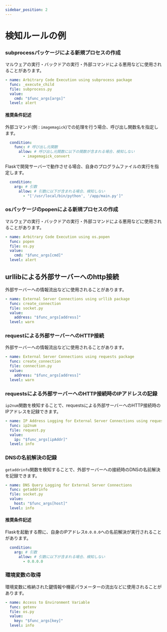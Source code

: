 ```yaml
---
sidebar_position: 2
---
```


# 検知ルールの例

### subprocessパッケージによる新規プロセスの作成

マルウェアの実行・バックドアの実行・外部コマンドによる悪用などに使用されることがあります。

```yaml
- name: Arbitrary Code Execution using subprocess package
  func: _execute_child
  file: subprocess.py
  value:
    cmd: "$func_args[args]"
  level: alert
```

#### 推奨条件記述

外部コマンド(例 : `imagemagick`)での処理を行う場合、呼び出し関数名を指定します。

```yaml
  condition:
    func: # 呼び出し元関数
      allow: # 呼び出し元関数に以下の関数が含まれる場合、検知しない
        - imagemagick_convert
```

Flaskで開発サーバーで動作させる場合、自身のプログラムファイルの実行を指定します。

```yaml
  condition:
    arg: # 引数
      allow: # 引数に以下が含まれる場合、検知しない
        - "['/usr/local/bin/python', '/app/main.py']"
```

### osパッケージのpopenによる新規プロセスの作成

マルウェアの実行・バックドアの実行・外部コマンドによる悪用などに使用されることがあります。

```yaml
- name: Arbitrary Code Execution using os.popen
  func: popen
  file: os.py
  value:
    cmd: "$func_args[cmd]"
  level: alert
```

## urllibによる外部サーバーへのhttp接続

外部サーバーへの情報流出などに使用されることがあります。

```yaml
- name: External Server Connections using urllib package
  func: create_connection
  file: socket.py
  value:
    address: "$func_args[address]"
  level: warn
```

### requestによる外部サーバーへのHTTP接続

外部サーバーへの情報流出などに使用されることがあります。

```yaml
- name: External Server Connections using requests package
  func: create_connection
  file: connection.py
  value:
    address: "$func_args[address]"
  level: warn
```

### requestsによる外部サーバーへのHTTP接続時のIPアドレスの記録

`ip2num`関数を検知することで、requestsによる外部サーバーへのHTTP接続時のIPアドレスを記録できます。

```yaml
- name: IP Address Logging for External Server Connections using requests package
  func: ip2num
  file: request.py
  value:
    ip: "$func_args[ipAddr]"
  level: info
```

### DNSの名前解決の記録

`getaddrinfo`関数を検知することで、外部サーバーへの接続時のDNSの名前解決を記録できます。

```yaml
- name: DNS Query Logging for External Server Connections
  func: getaddrinfo
  file: socket.py
  value:
    host: "$func_args[host]"
  level: info
```

#### 推奨条件記述

Flaskを起動する際に、自身のIPアドレス`0.0.0.0`への名前解決が実行されることがあります。

```yaml
  condition:
    arg: # 引数
      allow: # 引数に以下が含まれる場合、検知しない
        - 0.0.0.0
```

### 環境変数の取得

環境変数に格納された鍵情報や機密パラメーターの流出などに使用されることがあります。

```yaml
- name: Access to Environment Variable
  func: getenv
  file: os.py
  value:
    key: "$func_args[key]"
  level: info
```

